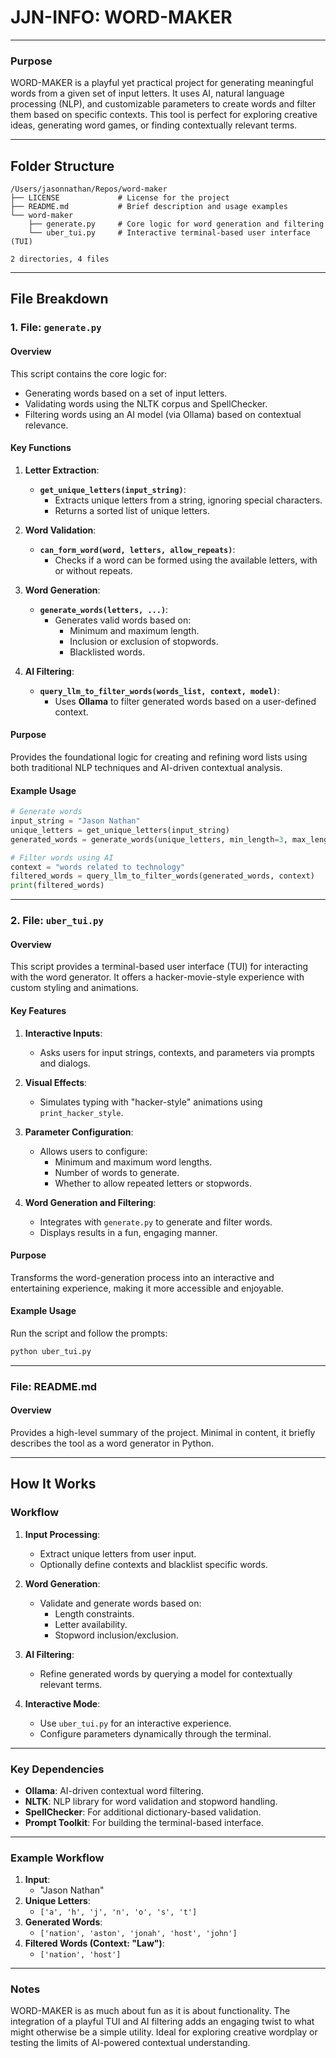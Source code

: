 # JJN-INFO: WORD-MAKER

---

### **Purpose**

WORD-MAKER is a playful yet practical project for generating meaningful words from a given set of input letters. It uses AI, natural language processing (NLP), and customizable parameters to create words and filter them based on specific contexts. This tool is perfect for exploring creative ideas, generating word games, or finding contextually relevant terms.

---

## **Folder Structure**

```plaintext
/Users/jasonnathan/Repos/word-maker
├── LICENSE             # License for the project
├── README.md           # Brief description and usage examples
└── word-maker
    ├── generate.py     # Core logic for word generation and filtering
    └── uber_tui.py     # Interactive terminal-based user interface (TUI)

2 directories, 4 files
```

---

## **File Breakdown**

### **1. File: `generate.py`**

#### **Overview**
This script contains the core logic for:
- Generating words based on a set of input letters.
- Validating words using the NLTK corpus and SpellChecker.
- Filtering words using an AI model (via Ollama) based on contextual relevance.

#### **Key Functions**
1. **Letter Extraction**:
   - **`get_unique_letters(input_string)`**:
     - Extracts unique letters from a string, ignoring special characters.
     - Returns a sorted list of unique letters.

2. **Word Validation**:
   - **`can_form_word(word, letters, allow_repeats)`**:
     - Checks if a word can be formed using the available letters, with or without repeats.

3. **Word Generation**:
   - **`generate_words(letters, ...)`**:
     - Generates valid words based on:
       - Minimum and maximum length.
       - Inclusion or exclusion of stopwords.
       - Blacklisted words.

4. **AI Filtering**:
   - **`query_llm_to_filter_words(words_list, context, model)`**:
     - Uses **Ollama** to filter generated words based on a user-defined context.

#### **Purpose**
Provides the foundational logic for creating and refining word lists using both traditional NLP techniques and AI-driven contextual analysis.

#### **Example Usage**
```python
# Generate words
input_string = "Jason Nathan"
unique_letters = get_unique_letters(input_string)
generated_words = generate_words(unique_letters, min_length=3, max_length=7)

# Filter words using AI
context = "words related to technology"
filtered_words = query_llm_to_filter_words(generated_words, context)
print(filtered_words)
```

---

### **2. File: `uber_tui.py`**

#### **Overview**
This script provides a terminal-based user interface (TUI) for interacting with the word generator. It offers a hacker-movie-style experience with custom styling and animations.

#### **Key Features**
1. **Interactive Inputs**:
   - Asks users for input strings, contexts, and parameters via prompts and dialogs.

2. **Visual Effects**:
   - Simulates typing with "hacker-style" animations using `print_hacker_style`.

3. **Parameter Configuration**:
   - Allows users to configure:
     - Minimum and maximum word lengths.
     - Number of words to generate.
     - Whether to allow repeated letters or stopwords.

4. **Word Generation and Filtering**:
   - Integrates with `generate.py` to generate and filter words.
   - Displays results in a fun, engaging manner.

#### **Purpose**
Transforms the word-generation process into an interactive and entertaining experience, making it more accessible and enjoyable.

#### **Example Usage**
Run the script and follow the prompts:
```bash
python uber_tui.py
```

---

### **File: README.md**

#### **Overview**
Provides a high-level summary of the project. Minimal in content, it briefly describes the tool as a word generator in Python.

---

## **How It Works**

### **Workflow**

1. **Input Processing**:
   - Extract unique letters from user input.
   - Optionally define contexts and blacklist specific words.

2. **Word Generation**:
   - Validate and generate words based on:
     - Length constraints.
     - Letter availability.
     - Stopword inclusion/exclusion.

3. **AI Filtering**:
   - Refine generated words by querying a model for contextually relevant terms.

4. **Interactive Mode**:
   - Use `uber_tui.py` for an interactive experience.
   - Configure parameters dynamically through the terminal.

---

### **Key Dependencies**

- **Ollama**: AI-driven contextual word filtering.
- **NLTK**: NLP library for word validation and stopword handling.
- **SpellChecker**: For additional dictionary-based validation.
- **Prompt Toolkit**: For building the terminal-based interface.

---

### **Example Workflow**

1. **Input**:
   - "Jason Nathan"
2. **Unique Letters**:
   - `['a', 'h', 'j', 'n', 'o', 's', 't']`
3. **Generated Words**:
   - `['nation', 'aston', 'jonah', 'host', 'john']`
4. **Filtered Words (Context: "Law")**:
   - `['nation', 'host']`

---

### **Notes**

WORD-MAKER is as much about fun as it is about functionality. The integration of a playful TUI and AI filtering adds an engaging twist to what might otherwise be a simple utility. Ideal for exploring creative wordplay or testing the limits of AI-powered contextual understanding.
